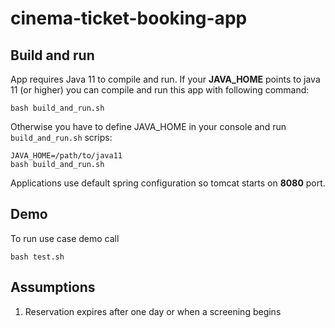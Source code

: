 # cinema-ticket-booking-app

## Build and run
App requires Java 11 to compile and run.
If your **JAVA_HOME** points to java 11 (or higher) you can compile and run this app with following command:
```
bash build_and_run.sh
```

Otherwise you have to define JAVA_HOME in your console and run `build_and_run.sh` scrips:
```
JAVA_HOME=/path/to/java11
bash build_and_run.sh
```

Applications use default spring configuration so tomcat starts on **8080** port.

## Demo

To run use case demo call
```
bash test.sh
```

## Assumptions

1. Reservation expires after one day or when a screening begins